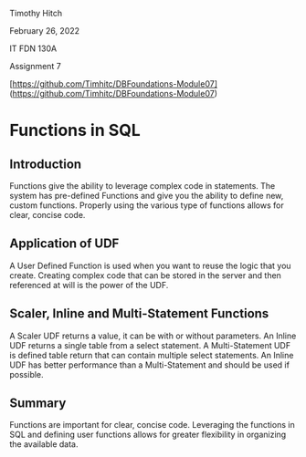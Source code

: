 Timothy Hitch 

February 26, 2022 

IT FDN 130A 

Assignment 7 

[https://github.com/Timhitc/DBFoundations-Module07] (https://github.com/Timhitc/DBFoundations-Module07)

# Functions in SQL

## Introduction

  Functions give the ability to leverage complex code in statements. 
The system has pre-defined Functions and give you the ability to 
define new, custom functions. Properly using the various type of 
functions allows for clear, concise code.
  
## Application of UDF

  A User Defined Function is used when you want to reuse the logic 
that you create. Creating complex code that can be stored in the 
server and then referenced at will is the power of the UDF.
  
## Scaler, Inline and Multi-Statement Functions	

  A Scaler UDF returns a value, it can be with or without parameters. 
An Inline UDF returns a single table from a select statement. A 
Multi-Statement UDF is defined table return that can contain 
multiple select statements. An Inline UDF has better performance 
than a Multi-Statement and should be used if possible.
  
## Summary

  Functions are important for clear, concise code. Leveraging the 
functions in SQL and defining user functions allows for greater 
flexibility in organizing the available data.
